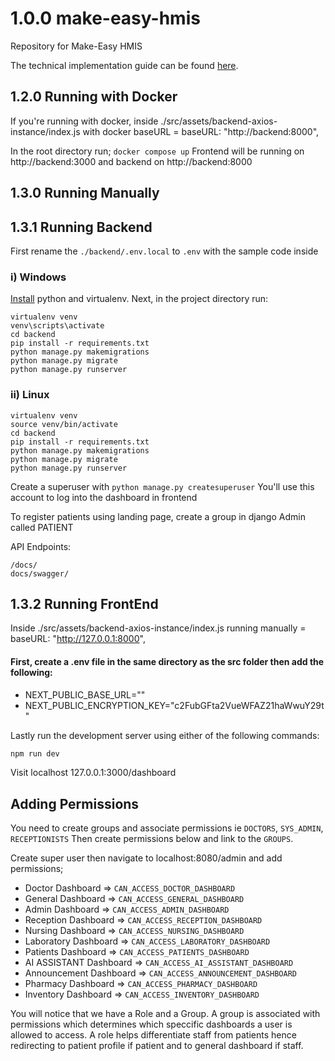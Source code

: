 # 1.0.0 make-easy-hmis
Repository for Make-Easy HMIS

The technical implementation guide can be found [here](https://drive.google.com/drive/folders/1YjqVylXmq7H-xYRadxENCc-8_zBcDrpp?usp=sharing).


## 1.2.0 Running with Docker
If you're running with docker, inside ./src/assets/backend-axios-instance/index.js
with docker baseURL = baseURL: "http://backend:8000",

In the root directory run;
```docker compose up```
Frontend will be running on http://backend:3000 and backend on http://backend:8000

## 1.3.0 Running Manually
## 1.3.1 Running Backend
First rename the ``./backend/.env.local``  to ``.env`` with the sample code inside

### i) Windows
[Install](https://medium.com/analytics-vidhya/virtual-environment-6ad5d9b6af59) python and virtualenv.
Next, in the project directory run:
```
virtualenv venv
venv\scripts\activate
cd backend
pip install -r requirements.txt
python manage.py makemigrations
python manage.py migrate
python manage.py runserver
```

### ii) Linux
```
virtualenv venv
source venv/bin/activate
cd backend
pip install -r requirements.txt
python manage.py makemigrations
python manage.py migrate
python manage.py runserver
```
Create a superuser with ``python manage.py createsuperuser``
You'll use this account to log into the dashboard in frontend

To register patients using landing page, create a group in django Admin called PATIENT

API Endpoints:
```
/docs/
docs/swagger/
```


## 1.3.2 Running FrontEnd
Inside ./src/assets/backend-axios-instance/index.js
running manually  = baseURL: "http://127.0.0.1:8000",


#### First, create a .env file in the same directory as the src folder then add the following:

* NEXT_PUBLIC_BASE_URL=""
* NEXT_PUBLIC_ENCRYPTION_KEY="c2FubGFta2VueWFAZ21haWwuY29t"

Lastly run the development server using either of the following commands:

```bash
npm run dev
```

Visit localhost 127.0.0.1:3000/dashboard

## Adding Permissions
You need to create groups and associate permissions ie ``DOCTORS``,         ``SYS_ADMIN``, ``RECEPTIONISTS``
Then create permissions below and link to the ``GROUPS``.

Create super user then navigate to localhost:8080/admin and add permissions;
* Doctor Dashboard => ``CAN_ACCESS_DOCTOR_DASHBOARD``
* General Dashboard => ``CAN_ACCESS_GENERAL_DASHBOARD``
* Admin Dashboard => ``CAN_ACCESS_ADMIN_DASHBOARD``
* Reception Dashboard => ``CAN_ACCESS_RECEPTION_DASHBOARD``
* Nursing Dashboard => ``CAN_ACCESS_NURSING_DASHBOARD``
* Laboratory Dashboard => ``CAN_ACCESS_LABORATORY_DASHBOARD``
* Patients Dashboard => ``CAN_ACCESS_PATIENTS_DASHBOARD``
* AI ASSISTANT Dashboard => ``CAN_ACCESS_AI_ASSISTANT_DASHBOARD``
* Announcement Dashboard => ``CAN_ACCESS_ANNOUNCEMENT_DASHBOARD``
* Pharmacy Dashboard => ``CAN_ACCESS_PHARMACY_DASHBOARD``
* Inventory Dashboard => ``CAN_ACCESS_INVENTORY_DASHBOARD``

You will notice that we have a Role and a Group. A group is associated with permissions which determines which speccific dashboards a user is allowed to access. A role helps differentiate staff from patients hence redirecting to patient profile if patient and to general dashboard if staff.
